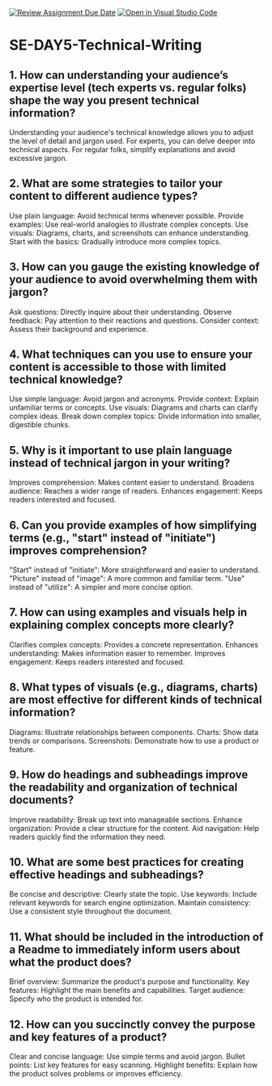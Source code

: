 [![Review Assignment Due Date](https://classroom.github.com/assets/deadline-readme-button-22041afd0340ce965d47ae6ef1cefeee28c7c493a6346c4f15d667ab976d596c.svg)](https://classroom.github.com/a/zsAR-pyY)
[![Open in Visual Studio Code](https://classroom.github.com/assets/open-in-vscode-2e0aaae1b6195c2367325f4f02e2d04e9abb55f0b24a779b69b11b9e10269abc.svg)](https://classroom.github.com/online_ide?assignment_repo_id=15711113&assignment_repo_type=AssignmentRepo)
# SE-DAY5-Technical-Writing
## 1. How can understanding your audience’s expertise level (tech experts vs. regular folks) shape the way you present technical information?
Understanding your audience's technical knowledge allows you to adjust the level of detail and jargon used. For experts, you can delve deeper into technical aspects. For regular folks, simplify explanations and avoid excessive jargon.
## 2. What are some strategies to tailor your content to different audience types?
Use plain language: Avoid technical terms whenever possible.
Provide examples: Use real-world analogies to illustrate complex concepts.
Use visuals: Diagrams, charts, and screenshots can enhance understanding.
Start with the basics: Gradually introduce more complex topics.
## 3. How can you gauge the existing knowledge of your audience to avoid overwhelming them with jargon?
Ask questions: Directly inquire about their understanding.
Observe feedback: Pay attention to their reactions and questions.
Consider context: Assess their background and experience.
## 4. What techniques can you use to ensure your content is accessible to those with limited technical knowledge?
Use simple language: Avoid jargon and acronyms.
Provide context: Explain unfamiliar terms or concepts.
Use visuals: Diagrams and charts can clarify complex ideas.
Break down complex topics: Divide information into smaller, digestible chunks.
## 5. Why is it important to use plain language instead of technical jargon in your writing?
Improves comprehension: Makes content easier to understand.
Broadens audience: Reaches a wider range of readers.
Enhances engagement: Keeps readers interested and focused.
## 6. Can you provide examples of how simplifying terms (e.g., "start" instead of "initiate") improves comprehension?
"Start" instead of "initiate": More straightforward and easier to understand.
"Picture" instead of "image": A more common and familiar term.
"Use" instead of "utilize": A simpler and more concise option.
## 7. How can using examples and visuals help in explaining complex concepts more clearly?
Clarifies complex concepts: Provides a concrete representation.
Enhances understanding: Makes information easier to remember.
Improves engagement: Keeps readers interested and focused.
## 8. What types of visuals (e.g., diagrams, charts) are most effective for different kinds of technical information?
Diagrams: Illustrate relationships between components.
Charts: Show data trends or comparisons.
Screenshots: Demonstrate how to use a product or feature.
## 9. How do headings and subheadings improve the readability and organization of technical documents?
Improve readability: Break up text into manageable sections.
Enhance organization: Provide a clear structure for the content.
Aid navigation: Help readers quickly find the information they need.
## 10. What are some best practices for creating effective headings and subheadings?
Be concise and descriptive: Clearly state the topic.
Use keywords: Include relevant keywords for search engine optimization.
Maintain consistency: Use a consistent style throughout the document.
## 11. What should be included in the introduction of a Readme to immediately inform users about what the product does?
Brief overview: Summarize the product's purpose and functionality.
Key features: Highlight the main benefits and capabilities.
Target audience: Specify who the product is intended for.
## 12. How can you succinctly convey the purpose and key features of a product?
Clear and concise language: Use simple terms and avoid jargon.
Bullet points: List key features for easy scanning.
Highlight benefits: Explain how the product solves problems or improves efficiency.

